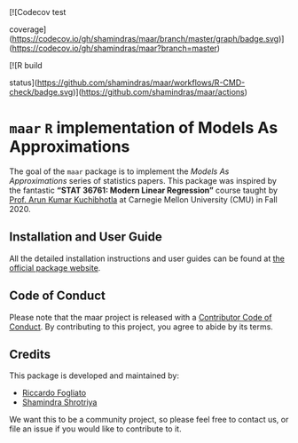 
<!-- badges: start --> [![Codecov test
coverage](https://codecov.io/gh/shamindras/maar/branch/master/graph/badge.svg)](https://codecov.io/gh/shamindras/maar?branch=master)
<!-- badges: end -->

<!-- badges: start --> [![R build
status](https://github.com/shamindras/maar/workflows/R-CMD-check/badge.svg)](https://github.com/shamindras/maar/actions)
<!-- badges: end -->

# `maar` `R` implementation of Models As Approximations

The goal of the `maar` package is to implement the *Models As
Approximations* series of statistics papers. This package was inspired
by the fantastic **“STAT 36761: Modern Linear Regression”** course
taught by [Prof. Arun Kumar
Kuchibhotla](https://arun-kuchibhotla.github.io/) at Carnegie Mellon
University (CMU) in Fall 2020.

## Installation and User Guide

All the detailed installation instructions and user guides can be found
at [the official package website](https://shamindras.github.io/maar/).

## Code of Conduct

Please note that the maar project is released with a [Contributor Code
of
Conduct](https://contributor-covenant.org/version/2/0/CODE_OF_CONDUCT.html).
By contributing to this project, you agree to abide by its terms.

## Credits

This package is developed and maintained by:

-   [Riccardo Fogliato](http://www.stat.cmu.edu/~rfogliat/)
-   [Shamindra Shrotriya](https://www.shamindras.com/)

We want this to be a community project, so please feel free to contact
us, or file an issue if you would like to contribute to it.
